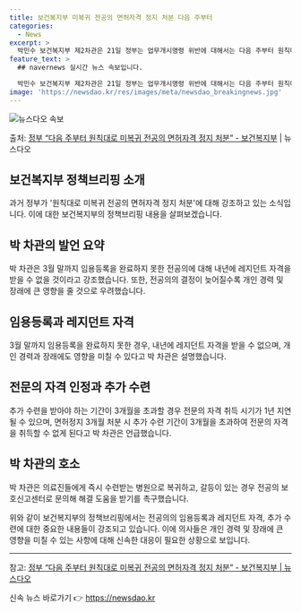 ```yaml
---
title: 보건복지부 미복귀 전공의 면허자격 정지 처분 다음 주부터
categories:
  - News
excerpt: >
  박민수 보건복지부 제2차관은 21일 정부는 업무개시명령 위반에 대해서는 다음 주부터 원칙대로 면허자격 정지 …
feature_text: >
  ## navernews 실시간 뉴스 속보입니다.

  박민수 보건복지부 제2차관은 21일 정부는 업무개시명령 위반에 대해서는 다음 주부터 원칙대로 면허자격 정지 …
image: 'https://newsdao.kr/res/images/meta/newsdao_breakingnews.jpg'
---
```


![뉴스다오 속보](https://newsdao.kr/res/images/meta/newsdao_breakingnews.jpg)

<p>출처: <a href="https://newsdao.kr/3394" rel="dofollow">정부 “다음 주부터 원칙대로 미복귀 전공의 면허자격 정지 처분”  - 보건복지부</a> | 뉴스다오</p>

<h2 data-ke-size="size26">보건복지부 정책브리핑 소개</h2>
<p data-ke-size="size16">과거 정부가 '원칙대로 미복귀 전공의 면허자격 정지 처분'에 대해 강조하고 있는 소식입니다. 이에 대한 보건복지부의 정책브리핑 내용을 살펴보겠습니다.</p>

<h2 data-ke-size="size26">박 차관의 발언 요약</h2>
<p data-ke-size="size16">박 차관은 3월 말까지 임용등록을 완료하지 못한 전공의에 대해 내년에 레지던트 자격을 받을 수 없을 것이라고 강조했습니다. 또한, 전공의의 결정이 늦어질수록 개인 경력 및 장래에 큰 영향을 줄 것으로 우려했습니다.</p>

<h2 data-ke-size="size26">임용등록과 레지던트 자격</h2>
<p data-ke-size="size16">3월 말까지 임용등록을 완료하지 못한 경우, 내년에 레지던트 자격을 받을 수 없으며, 개인 경력과 장래에도 영향을 미칠 수 있다고 박 차관은 설명했습니다.</p>

<h2 data-ke-size="size26">전문의 자격 인정과 추가 수련</h2>
<p data-ke-size="size16">추가 수련을 받아야 하는 기간이 3개월을 초과할 경우 전문의 자격 취득 시기가 1년 지연될 수 있으며, 면허정지 3개월 처분 시 추가 수련 기간이 3개월을 초과하여 전문의 자격을 취득할 수 없게 된다고 박 차관은 언급했습니다.</p>

<h2 data-ke-size="size26">박 차관의 호소</h2>
<p data-ke-size="size16">박 차관은 의료진들에게 즉시 수련받는 병원으로 복귀하고, 갈등이 있는 경우 전공의 보호신고센터로 문의해 해결 도움을 받기를 촉구했습니다.</p>

<p data-ke-size="size16">위와 같이 보건복지부의 정책브리핑에서는 전공의의 임용등록과 레지던트 자격, 추가 수련에 대한 중요한 내용들이 강조되고 있습니다. 이에 의사들은 개인 경력 및 장래에 큰 영향을 미칠 수 있는 사항에 대해 신속한 대응이 필요한 상황으로 보입니다.</p>

<hr>
<p data-ke-size="size16">참고: <a href="https://newsdao.kr/3394">정부 “다음 주부터 원칙대로 미복귀 전공의 면허자격 정지 처분”  - 보건복지부 | 뉴스다오</a></p> 

신속 뉴스 바로가기 👉 <a href="https://newsdao.kr" rel="dofollow">https://newsdao.kr</a>


